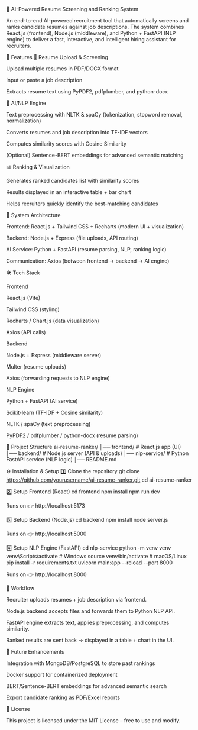 🤖 AI-Powered Resume Screening and Ranking System

An end-to-end AI-powered recruitment tool that automatically screens and ranks candidate resumes against job descriptions. The system combines React.js (frontend), Node.js (middleware), and Python + FastAPI (NLP engine) to deliver a fast, interactive, and intelligent hiring assistant for recruiters.

🚀 Features
👤 Resume Upload & Screening

Upload multiple resumes in PDF/DOCX format

Input or paste a job description

Extracts resume text using PyPDF2, pdfplumber, and python-docx

🧠 AI/NLP Engine

Text preprocessing with NLTK & spaCy (tokenization, stopword removal, normalization)

Converts resumes and job description into TF-IDF vectors

Computes similarity scores with Cosine Similarity

(Optional) Sentence-BERT embeddings for advanced semantic matching

📊 Ranking & Visualization

Generates ranked candidates list with similarity scores

Results displayed in an interactive table + bar chart

Helps recruiters quickly identify the best-matching candidates

🔐 System Architecture

Frontend: React.js + Tailwind CSS + Recharts (modern UI + visualization)

Backend: Node.js + Express (file uploads, API routing)

AI Service: Python + FastAPI (resume parsing, NLP, ranking logic)

Communication: Axios (between frontend → backend → AI engine)

🛠️ Tech Stack

Frontend

React.js (Vite)

Tailwind CSS (styling)

Recharts / Chart.js (data visualization)

Axios (API calls)

Backend

Node.js + Express (middleware server)

Multer (resume uploads)

Axios (forwarding requests to NLP engine)

NLP Engine

Python + FastAPI (AI service)

Scikit-learn (TF-IDF + Cosine similarity)

NLTK / spaCy (text preprocessing)

PyPDF2 / pdfplumber / python-docx (resume parsing)

📂 Project Structure
ai-resume-ranker/
│── frontend/          # React.js app (UI)
│── backend/           # Node.js server (API & uploads)
│── nlp-service/       # Python FastAPI service (NLP logic)
│── README.md

⚙️ Installation & Setup
1️⃣ Clone the repository
git clone https://github.com/yourusername/ai-resume-ranker.git
cd ai-resume-ranker

2️⃣ Setup Frontend (React)
cd frontend
npm install
npm run dev


Runs on 👉 http://localhost:5173

3️⃣ Setup Backend (Node.js)
cd backend
npm install
node server.js


Runs on 👉 http://localhost:5000

4️⃣ Setup NLP Engine (FastAPI)
cd nlp-service
python -m venv venv
venv\Scripts\activate   # Windows
source venv/bin/activate  # macOS/Linux
pip install -r requirements.txt
uvicorn main:app --reload --port 8000


Runs on 👉 http://localhost:8000

🔄 Workflow

Recruiter uploads resumes + job description via frontend.

Node.js backend accepts files and forwards them to Python NLP API.

FastAPI engine extracts text, applies preprocessing, and computes similarity.

Ranked results are sent back → displayed in a table + chart in the UI.


🔮 Future Enhancements

Integration with MongoDB/PostgreSQL to store past rankings

Docker support for containerized deployment

BERT/Sentence-BERT embeddings for advanced semantic search

Export candidate ranking as PDF/Excel reports


📜 License

This project is licensed under the MIT License – free to use and modify.
